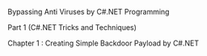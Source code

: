Bypassing Anti Viruses by C#.NET Programming

Part 1 (C#.NET Tricks and Techniques)

Chapter 1 : Creating Simple Backdoor Payload by C#.NET
